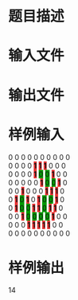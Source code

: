 

# 题目描述



# 输入文件



# 输出文件



# 样例输入


0 0 0 0 0 0 0 0 0 0<br/>
0 0 0 0 <strong><span style="background-color:#E53333;">1</span></strong> <strong><span style="background-color:#E53333;">1</span></strong> <strong><span style="background-color:#E53333;">1</span></strong> 0 0 0<br/>
0 0 0 0 <strong><span style="background-color:#E53333;">1</span></strong> <span style="background-color:#009900;">0</span> <span style="background-color:#009900;">0</span> <strong><span style="background-color:#E53333;">1</span></strong> 0 0<br/>
0 0 0 0 0 <strong><span style="background-color:#E53333;">1</span></strong> <span style="background-color:#009900;">0</span> <span style="background-color:#009900;">0</span> <strong><span style="background-color:#E53333;">1</span></strong> 0<br/>
0 0 <strong><span style="background-color:#E53333;">1</span></strong> 0 0 0 <strong><span style="background-color:#E53333;">1</span></strong> <strong><span style="background-color:#E53333;">1</span></strong> <strong><span style="background-color:#E53333;">1</span></strong> 0<br/>
0 <strong><span style="background-color:#E53333;">1</span></strong> <span style="background-color:#009900;">0</span> <strong><span style="background-color:#E53333;">1</span></strong> 0 <strong><span style="background-color:#E53333;">1</span></strong> <span style="background-color:#009900;">0</span> <span style="background-color:#009900;">0</span> <strong><span style="background-color:#E53333;">1</span></strong> 0<br/>
0 <strong><span style="background-color:#E53333;">1</span></strong> <span style="background-color:#009900;">0</span> <span style="background-color:#009900;">0</span> <strong><span style="background-color:#E53333;">1</span></strong> <strong><span style="background-color:#E53333;">1</span></strong> <span style="background-color:#009900;">0</span> <strong><span style="background-color:#E53333;">1</span></strong> <strong><span style="background-color:#E53333;">1</span></strong> 0<br/>
0 0 <strong><span style="background-color:#E53333;">1</span></strong> <span style="background-color:#009900;">0</span> <span style="background-color:#009900;">0</span> <span style="background-color:#009900;">0</span> <span style="background-color:#009900;">0</span> <strong><span style="background-color:#E53333;">1</span></strong> 0 0<br/>
0 0 0 <strong><span style="background-color:#E53333;">1</span></strong> <strong><span style="background-color:#E53333;">1</span></strong> <strong><span style="background-color:#E53333;">1</span></strong> <strong><span style="background-color:#E53333;">1</span></strong> <strong><span style="background-color:#E53333;">1</span></strong> 0 0<br/>
0 0 0 0 0 0 0 0 0 0<br/>

# 样例输出


<p>
14
</p>
<p>
<br/>
</p>
